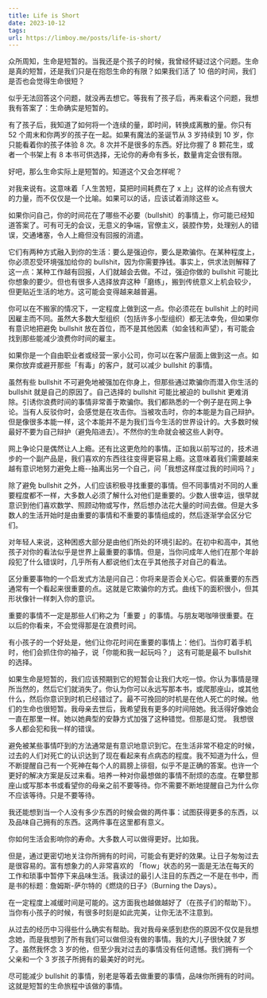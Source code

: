 ```yaml
---
title: Life is Short
date: 2023-10-12
tags: 
url: https://limboy.me/posts/life-is-short/
---
```


众所周知，生命是短暂的。当我还是个孩子的时候，我曾经怀疑过这个问题。生命是真的短暂，还是我们只是在抱怨生命的有限？如果我们活了 10 倍的时间，我们是否也会觉得生命很短？

似乎无法回答这个问题，就没再去想它。等我有了孩子后，再来看这个问题，我想我有答案了：生命确实是短暂的。

有了孩子后，我知道了如何将一个连续的量，即时间，转换成离散的量。你只有 52 个周末和你两岁的孩子在一起。如果有魔法的圣诞节从 3 岁持续到 10 岁，你只能看着你的孩子体验 8 次。8 次并不是很多的东西。好比你握了 8 颗花生，或者一个书架上有 8 本书可供选择，无论你的寿命有多长，数量肯定会很有限。

好吧，那么生命实际上是短暂的。知道这个又会怎样呢？

对我来说有。这意味着「人生苦短，莫把时间耗费在了 x 上」这样的论点有很大的力量，而不仅仅是一个比喻。如果可以的话，应该试着消除这些 x。

如果你问自己，你的时间花在了哪些不必要（bullshit）的事情上，你可能已经知道答案了。可有可无的会议，无意义的争端，官僚主义，装腔作势，处理别人的错误，交通堵塞，令人上瘾但没有回报的消遣。

它们有两种方式融入到你的生活：要么是强迫你，要么是欺骗你。在某种程度上，你必须忍受环境强加给你的 bullshit，因为你需要挣钱。事实上，供求法则解释了这一点：某种工作越有回报，人们就越会去做。不过，强迫你做的 bullshit 可能比你想象的要少。但也有很多人选择放弃这种「磨练」，搬到传统意义上机会较少，但更贴近生活的地方。这可能会变得越来越普遍。

你可以在不搬家的情况下，一定程度上做到这一点。你必须花在 bullshit 上的时间因雇主而不同。虽然大多数大型组织（包括许多小型组织）都无法幸免，但如果你有意识地把避免 bullshit 放在首位，而不是其他因素（如金钱和声望），有可能会找到那些能减少浪费你时间的雇主。

如果你是一个自由职业者或经营一家小公司，你可以在客户层面上做到这一点。如果你放弃或避开那些「有毒」的客户，就可以减少 bullshit 的事情。

虽然有些 bullshit 不可避免地被强加在你身上，但那些通过欺骗你而潜入你生活的 bullshit 就是自己的原因了。自己选择的 bullshit 可能比被迫的 bullshit 更难消除。引诱你浪费时间的事情非常善于欺骗你。我们都熟悉的一个例子是在网上争论。当有人反驳你时，会感觉是在攻击你。当被攻击时，你的本能是为自己辩护。但是像很多本能一样，这个本能并不是为我们当今生活的世界设计的。大多数时候最好不要为自己辩护（避免陷进去）。不然你的生命就会被这些人剥夺。

网上争论只是偶然让人上瘾。还有比这更危险的事情。正如我以前写过的，技术进步的一个副产品是，我们喜欢的东西往往变得更容易上瘾。这意味着我们需要越来越有意识地努力避免上瘾--抽离出另一个自己，问「我想这样度过我的时间吗？」

除了避免 bullshit 之外，人们应该积极寻找重要的事情。但不同事情对不同的人重要程度都不一样，大多数人必须了解什么对他们是重要的。少数人很幸运，很早就意识到他们喜欢数学、照顾动物或写作，然后想办法花大量的时间去做。但是大多数人的生活开始时是由重要的事情和不重要的事情组成的，然后逐渐学会区分它们。

对年轻人来说，这种困惑大部分是由他们所处的环境引起的。在初中和高中，其他孩子对你的看法似乎是世界上最重要的事情。但是，当你问成年人他们在那个年龄段犯了什么错误时，几乎所有人都说他们太在乎其他孩子对自己的看法。

区分重要事物的一个启发式方法是问自己：你将来是否会关心它。假装重要的东西通常有一个看起来很重要的点。这就是它欺骗你的方式。曲线下的面积很小，但其形状像针一样刺入你的意识。

重要的事情不一定是那些人们称之为「重要 」的事情。与朋友喝咖啡很重要。在以后的你看来，不会觉得那是在浪费时间。

有小孩子的一个好处是，他们让你花时间在重要的事情上：他们。当你盯着手机时，他们会抓住你的袖子，说「你能和我一起玩吗？」 这有可能是最不 bullshit 的选择。

如果生命是短暂的，我们应该预期到它的短暂会让我们大吃一惊。你认为事情是理所当然的，然后它们就消失了。你认为你可以永远写那本书，或爬那座山，或其他什么，然后你意识到时机已经错过了。最不可挽回的时机是在他人死亡的时候。他们的生命也很短暂。我母亲去世后，我希望我有更多的时间陪她。我活得好像她会一直在那里一样。她以她典型的安静方式加强了这种错觉。但那是幻觉。 我想很多人都会犯和我一样的错误。

避免被某些事情吓到的方法通常是有意识地意识到它。在生活非常不稳定的时候，过去的人们对死亡的认识达到了现在看起来有点病态的程度。我不知道为什么，但不断提醒自己有一个死神在每个人的肩膀上徘徊，似乎不是正确的答案。也许一个更好的解决方案是反过来看。培养一种对你最想做的事情不耐烦的态度。在攀登那座山或写那本书或看望你的母亲之前不要等待。你不需要不断地提醒自己为什么你不应该等待。只是不要等待。

我还能想到当一个人没有多少东西的时候会做的两件事：试图获得更多的东西，以及品味自己拥有的东西。这两件事在这里都有意义。

你如何生活会影响你的寿命。大多数人可以做得更好。比如我。

但是，通过更密切地关注你所拥有的时间，可能会有更好的效果。让日子匆匆过去是很容易的。富有想象力的人非常喜欢的 「flow」状态的另一面是无法在每天的工作和琐事中暂停下来品味生活。我读过的最引人注目的东西之一不是在书中，而是书的标题：詹姆斯-萨尔特的《燃烧的日子》（Burning the Days）。

在一定程度上减缓时间是可能的。这方面我也越做越好了（在孩子们的帮助下）。当你有小孩子的时候，有很多时刻是如此完美，让你无法不注意到。

从过去的经历中习得些什么确实有帮助。我对我母亲感到悲伤的原因不仅仅是我想念她，而是我想到了所有我们可以做但没有做的事情。我的大儿子很快就 7 岁了。虽然我怀念 3 岁的他，但至少我对过去的事情没有任何遗憾。我们拥有一个父亲和一个 3 岁孩子所拥有的最美好的时光。

尽可能减少 bullshit 的事情，别老是等着去做重要的事情，品味你所拥有的时间。这就是短暂的生命旅程中该做的事情。
